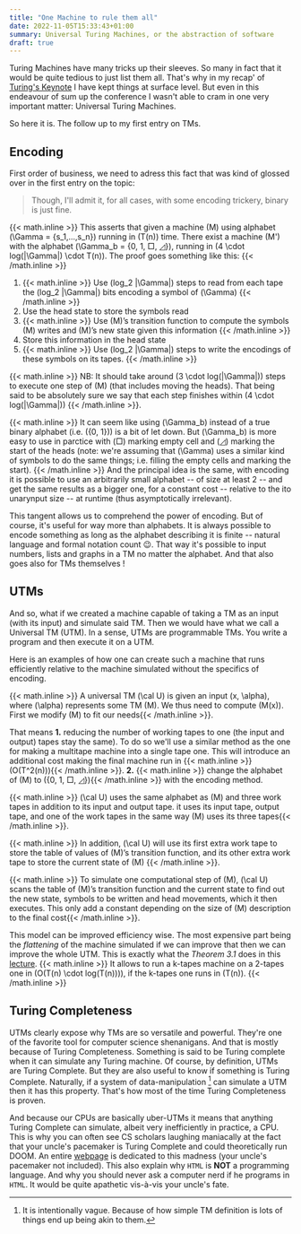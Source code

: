 ```yaml
---
title: "One Machine to rule them all"
date: 2022-11-05T15:33:43+01:00
summary: Universal Turing Machines, or the abstraction of software
draft: true
---
```


Turing Machines have many tricks up their sleeves. So many in fact that it would
be quite tedious to just list them all. That's why in my recap' of
[Turing's Keynote](/posts/quest/0x0002-tm) I have kept things at surface level.
But even in this endeavour of sum up the conference I wasn't able to cram in one
very important matter: Universal Turing Machines.

So here it is. The follow up to my first entry on TMs.

## Encoding

First order of business, we need to adress this fact that was kind of glossed
over in the first entry on the topic:

> Though, I'll admit it, for all cases, with some encoding trickery, binary is just fine.

{{< math.inline >}}
This asserts that given a machine \(M\) using alphabet \(\Gamma = {s_1,...,s_n}\)
running in \(T(n)\) time. There exist a machine \(M'\) with the alphabet
\(\Gamma_b = \{0, 1, □, ◿\}\), running in \(4 \cdot log(|\Gamma|) \cdot T(n)\).
The proof goes something like this:
{{< /math.inline >}}

1. {{< math.inline >}}
  Use \(log_2 |\Gamma|\) steps to read from each tape the \(log_2 |\Gamma|\) bits
  encoding a symbol of \(\Gamma\)
  {{< /math.inline >}}
2. Use the head state to store the symbols read
3. {{< math.inline >}}
  Use \(M\)’s transition function to compute the symbols \(M\) writes and \(M\)’s
  new state given this information
  {{< /math.inline >}}
4. Store this information in the head state
5. {{< math.inline >}}
  Use \(log_2 |\Gamma|\) steps to write the encodings of these symbols on its tapes.
  {{< /math.inline >}}

{{< math.inline >}}
NB: It should take around \(3 \cdot log(|\Gamma|)\) steps to execute one step
of \(M\) (that includes moving the heads). That being said to be absolutely sure
we say that each step finishes within \(4 \cdot log(|\Gamma|)\)
{{< /math.inline >}}.

{{< math.inline >}}
It can seem like using \(\Gamma_b\) instead of a true binary alphabet
(i.e. \(\{0, 1\}\)) is a bit of let down. But \(\Gamma_b\) is more easy to use in
parctice with \(□\) marking empty cell and \(◿\) marking the start of the heads
(note: we're assuming that \(\Gamma\) uses a similar kind of symbols to do
the same things; i.e. filling the empty cells and marking the start).
{{< /math.inline >}}
And the principal idea is the same, with encoding it is possible to use an
arbitrarily small alphabet -- of size at least 2 -- and get the same results
as a bigger one, for a constant cost -- relative to the ito unarynput size -- at runtime
(thus asymptotically irrelevant).

This tangent allows us to comprehend the power of encoding. But of course, it's useful
for way more than alphabets. It is always possible to encode something as long as the
alphabet describing it is finite -- natural language and formal notation count :wink:.
That way it's possible to input numbers, lists and graphs in a TM no matter the alphabet.
And that also goes also for TMs themselves !

## UTMs

And so, what if we created a machine capable of taking a TM as an input (with its
input) and simulate said TM. Then we would have what we call a Universal TM (UTM).
In a sense, UTMs are programmable TMs. You write a program and then execute it
on a UTM.

Here is an examples of how one can create such a machine that runs efficiently
relative to the machine simulated without the specifics of encoding.

{{< math.inline >}}
A universal TM \(\cal U\) is given an input \(x, \alpha\), where \(\alpha\) represents
some TM \(M\). We thus need to compute \(M(x)\). First we modify \(M\) to fit our
needs{{< /math.inline >}}.

That means **1.** reducing the number of working tapes to one (the input and output)
tapes stay the same). To do so we'll use a similar method as the one for making a
multitape machine into a single tape one. This will introduce an additional cost
making the final machine run in {{< math.inline >}}\(O(T^2(n))\){{< /math.inline >}}.
**2.** {{< math.inline >}} change the alphabet of \(M\) to \(\{0, 1, □, ◿\}\){{< /math.inline >}}
with the encoding method.

{{< math.inline >}}
\(\cal U\) uses the same alphabet as \(M\) and three work tapes in addition to its input
and output tape. it uses its input tape, output tape, and one of the work
tapes in the same way \(M\) uses its three tapes{{< /math.inline >}}.

{{< math.inline >}}
In addition, \(\cal U\) will use its first extra work tape to store the table of values
of \(M\)’s transition function, and its other extra work tape to store the current state
of \(M\) {{< /math.inline >}}.

{{< math.inline >}}
To simulate one computational step of \(M\), \(\cal U\) scans the table of \(M\)’s
transition function and the current state to find out the new state, symbols to be
written and head movements, which it then executes. This only add a constant
depending on the size of \(M\) description to the final cost{{< /math.inline >}}.

This model can be improved efficiency wise. The most expensive part being the
*flattening* of the machine simulated if we can improve that then we can improve
the whole UTM. This is exactly what the *Theorem 3.1* does in this
[lecture](https://glennsun.com/docs/cs281-lec3.pdf).
{{< math.inline >}}
It allows to run a k-tapes machine on a 2-tapes one in \(O(T(n) \cdot log(T(n)))\),
if the k-tapes one runs in \(T(n)\).
{{< /math.inline >}}

## Turing Completeness

UTMs clearly expose why TMs are so versatile and powerful. They're one of the favorite
tool for computer science shenanigans. And that is mostly because of Turing Completeness.
Something is said to be Turing complete when it can simulate any Turing machine.
Of course, by definition, UTMs are Turing Complete. But they are also useful to
know if something is Turing Complete. Naturally, if a system of data-manipulation [^vague]
can simulate a UTM then it has this property. That's how most of the time Turing
Completeness is proven.

[^vague]: It is intentionally vague. Because of how simple TM definition is lots
  of things end up being akin to them.

And because our CPUs are basically uber-UTMs it means that anything Turing Complete
can simulate, albeit very inefficiently in practice, a CPU. This is why you can
often see CS scholars laughing maniacally at the fact that your uncle's pacemaker
is Turing Complete and could theoretically run DOOM. An entire
[webpage](https://beza1e1.tuxen.de/articles/accidentally_turing_complete.html) is
dedicated to this madness (your uncle's pacemaker not included). This also explain
why `HTML` is **NOT** a programming language. And why you should never ask a computer
nerd if he programs in `HTML`. It would be quite apathetic vis-à-vis your uncle's fate.

